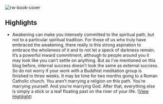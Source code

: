 ![rw-book-cover](https://readwise-assets.s3.amazonaws.com/static/images/article3.5c705a01b476.png)

## Highlights
- Awakening can make you intensely committed to the spiritual path, but not to a particular spiritual tradition. For those of us who truly have embraced the awakening, there really is this strong aspiration to embrace the wholeness of it and to not let a speck of darkness remain. It’s a powerful inward commitment, although to people around you it may look like you can’t settle on anything. But as I’ve mentioned on this blog before, internal success doesn’t look the same as external success. So do not worry if your work with a Buddhist meditation group is finished in three weeks. It may be time for two months going to a Roman Catholic church.
  You aren’t marrying a religion on this path. You’re marrying yourself. And you’re marrying God. After that, everything else is simply a stick or a leaf floating past on the river of your life. ([View Highlight](https://read.readwise.io/read/01grbqzrba2cd2ptayvyb81xb8))
